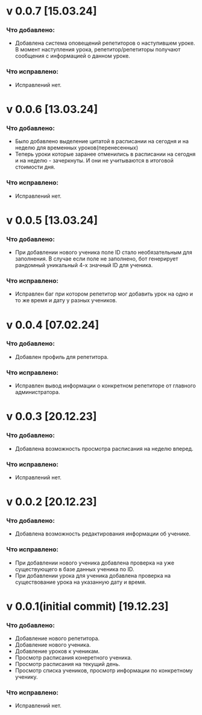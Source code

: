 # v 0.0.7 [15.03.24]

### Что добавлено:

- Добавлена система оповещений репетиторов о наступившем уроке. В момент наступления урока, репетитор/репетиторы получают сообщения с информацией о данном уроке.

### Что исправлено:

- Исправлений нет.

# v 0.0.6 [13.03.24]

### Что добавлено:

- Было добавлено выделение цитатой в расписании на сегодня и на неделю для временных уроков(перенесенных)
- Теперь уроки которые заранее отменились в расписании на сегодня и на неделю - зачеркнуты. И они не учитываются в итоговой стоимости дня.

### Что исправлено:

- Исправлений нет.

# v 0.0.5 [13.03.24]

### Что добавлено:

- При добавлении нового ученика поле ID стало необязательным для заполнения. В случае если поле не заполнено, бот генерирует рандомный уникальный 4-х значный ID для ученика.

### Что исправлено:

- Исправлен баг при котором репетитор мог добавить урок на одно и то же время и дату у разных учеников.

# v 0.0.4 [07.02.24]

### Что добавлено:

- Добавлен профиль для репетитора.

### Что исправлено:

- Исправлен вывод информации о конкретном репетиторе от главного администратора.

# v 0.0.3 [20.12.23]

### Что добавлено:

- Добавлена возможность просмотра расписания на неделю вперед.

### Что исправлено:

- Исправлений нет.

# v 0.0.2 [20.12.23]

### Что добавлено:

- Добавлена возможность редактирования информации об ученике.

### Что исправлено:

- При добавлении нового ученика добавлена проверка на уже существующего в базе данных ученика по ID.
- При добавлении урока для ученика добавлена проверка на существование урока на указанную дату и время.

# v 0.0.1(initial commit) [19.12.23]

### Что добавлено:
- Добавление нового репетитора.
- Добавление нового ученика.
- Добавление уроков к ученикам.
- Просмотр расписания конеретного ученика.
- Просмотр расписания на текущий день.
- Просмотр списка учеников, просмотр информации по конкретному ученику.

### Что исправлено:
- Исправлений нет.
